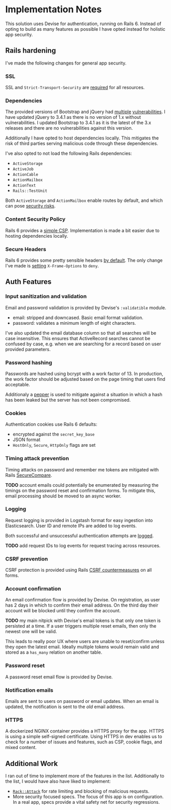 # Implementation Notes

This solution uses Devise for authentication, running on Rails 6. Instead of opting to build as many features as
possible I have opted instead for holistic app security.

## Rails hardening

I've made the following changes for general app security.

### SSL

SSL and `Strict-Transport-Security` are [required](authenticator/config/environments/production.rb#L44) for 
all resources.

### Dependencies

The provided versions of Bootstrap and jQuery had [multiple](https://snyk.io/test/npm/bootstrap/3.3.7) 
[vulnerabilities](https://snyk.io/test/npm/jquery/1.12.4). I have updated jQuery to 3.4.1 as there is no version of 1.x
without vulnerabilities. I updated Bootstrap to 3.4.1 as it is the latest of the 3.x releases and there are no 
vulnerabilities against this version.

Additionally I have opted to host dependencies locally. This mitigates the risk of third parties serving malicious 
code through these dependencies.

I've also opted to not load the following Rails dependencies:

- `ActiveStorage`
- `ActiveJob`
- `ActionCable`
- `ActionMailbox`
- `ActionText`
- `Rails::TestUnit`

Both `ActiveStorage` and `ActionMailbox` enable routes by default, and which can pose 
[security risks](https://hackerone.com/reports/473888).

### Content Security Policy

Rails 6 provides a [simple CSP](https://guides.rubyonrails.org/security.html#content-security-policy). 
Implementation is made a bit easier due to hosting dependencies locally.

### Secure Headers

Rails 6 provides some pretty sensible headers [by default](https://edgeguides.rubyonrails.org/security.html#default-headers).
The only change I've made is [setting](authenticator/config/application.rb#L23) `X-Frame-Options` to `deny`.

## Auth Features

### Input sanitization and validation

Email and password validation is provided by Devise's `:validatible` module. 

 - email: stripped and downcased. Basic email format validation.
 - password: validates a minimum length of eight characters.
 
I've also updated the email database column so that all searches will be case insensitive. This ensures that 
ActiveRecord searches cannot be confused by case, e.g. when we are searching for a record based on user provided
parameters.

### Password hashing

Passwords are hashed using bcrypt with a work factor of 13. In production, the work factor should be adjusted 
based on the page timing that users find acceptable.  

Additionaly a [pepper](authenticator/config/initializers/devise.rb#L117) is used to mitigate against 
a situation in which a hash has been leaked but the server has not been compromised.

### Cookies

Authentication cookies use Rails 6 defaults:

 - encrypted against the `secret_key_base`
 - JSON format
 - `HostOnly`, `Secure`, `HttpOnly` flags are set

### Timing attack prevention

Timing attacks on password and remember me tokens are mitigated with Rails [SecureCompare](https://api.rubyonrails.org/classes/ActiveSupport/SecurityUtils.html#method-c-secure_compare).

**TODO** account emails could potentially be enumerated by measuring the timings on the password reset and confirmation
forms. To mitigate this, email processing should be moved to an async worker.     

### Logging

Request logging is provided in Logstash format for easy ingestion into Elasticsearch. User ID and remote IPs are added to
log events.

Both successful and unsuccessful authentication attempts are 
[logged](https://github.com/kiesia/product_security_challenge/blob/master/authenticator/config/initializers/warden_callbacks.rb). 

**TODO** add request IDs to log events for request tracing across resources.  

### CSRF prevention

CSRF protection is provided using Rails 
[CSRF countermeasures](https://guides.rubyonrails.org/security.html#csrf-countermeasures) on all forms.  

### Account confirmation

An email confirmation flow is provided by Devise. On registration, as user has 2 days in which to confirm their email 
address. On the third day their account will be blocked until they confirm the account.

**TODO** my main nitpick with Devise's email tokens is that only one token is persisted at a time. If a user triggers 
multiple reset emails, then only the newest one will be valid. 

This leads to really poor UX where users are unable to reset/confirm unless they open the latest email. Ideally multiple
tokens would remain valid and stored as a `has_many` relation on another table.   

### Password reset

A password reset email flow is provided by Devise.

### Notification emails

Emails are sent to users on password or email updates. When an email is updated, the notification is sent to the _old_
email address.

### HTTPS

A dockerized NGINX container provides a HTTPS proxy for the app. HTTPS is using a simple self-signed certificate. 
Using HTTPS in dev enables us to check for a number of issues and features, such as CSP, cookie flags, and mixed content.

## Additional Work

I ran out of time to implement more of the features in the list. Additionally to the list, I would have also have liked
to implement:

 - [`Rack::Attack`](https://github.com/kickstarter/rack-attack) for rate limiting and blocking of malicious requests.
 - More security focused specs. The focus of this app is on configuration. In a real app, specs provide a vital safety net
   for security regressions.
